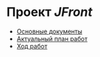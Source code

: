 # Проект *JFront*

- [Основные документы](https://github.com/Jepria/doc/tree/master/jfront)
- [Актуальный план работ](https://github.com/Jepria/doc/blob/master/jfront/jfront-plan.md)
- [Ход работ](https://github.com/Jepria/jfront/projects/2)

